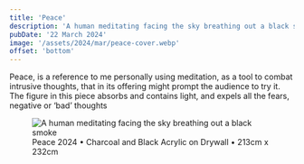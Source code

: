 ```yaml
---
title: 'Peace'
description: 'A human meditating facing the sky breathing out a black smoke'
pubDate: '22 March 2024'
image: '/assets/2024/mar/peace-cover.webp'
offset: 'bottom'
---
```


Peace, is a reference to me personally using meditation, as a tool to combat intrusive thoughts, that in its offering might prompt the audience to try it. The figure in this piece absorbs and contains light, and expels all the fears, negative or ‘bad’ thoughts

<figure>
  <img src="/assets/2024/mar/peace.webp" alt="A human meditating facing the sky breathing out a black smoke" />
  <figcaption>Peace 2024 • Charcoal and Black Acrylic on Drywall • 213cm x 232cm</figcaption>
</figure>